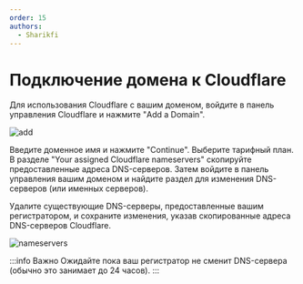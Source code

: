 ```yaml
---
order: 15
authors:
  - Sharikfi
---
```


# Подключение домена к Cloudflare

Для использования Cloudflare с вашим доменом, войдите в панель управления Cloudflare и нажмите "Add a Domain".

![add](/host/domain/1.png)

Введите доменное имя и нажмите "Continue". Выберите тарифный план. В разделе "Your assigned Cloudflare nameservers" скопируйте предоставленные адреса DNS-серверов. Затем войдите в панель управления вашим доменом и найдите раздел для изменения DNS-серверов (или именных серверов).

Удалите существующие DNS-серверы, предоставленные вашим регистратором, и сохраните изменения, указав скопированные адреса DNS-серверов Cloudflare.

![nameservers](/host/domain/2.png)

:::info Важно
Ожидайте пока ваш регистратор не сменит DNS-сервера (обычно это занимает до 24 часов).
:::
